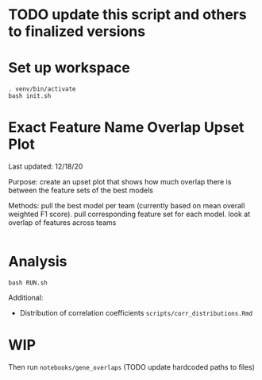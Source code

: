 # TODO update this script and others to finalized versions

# Set up workspace

```
. venv/bin/activate
bash init.sh
```
# Exact Feature Name Overlap Upset Plot

Last updated: 12/18/20

Purpose: create an upset plot that shows how much overlap there is between the feature sets of the best models

Methods: pull the best model per team (currently based on mean overall weighted F1 score). pull corresponding feature set for each model. look at overlap of features across teams


```

```


# Analysis

```
bash RUN.sh
```

Additional:

+ Distribution of correlation coefficients `scripts/corr_distributions.Rmd`


# WIP

Then run `notebooks/gene_overlaps` (TODO update hardcoded paths to files)
